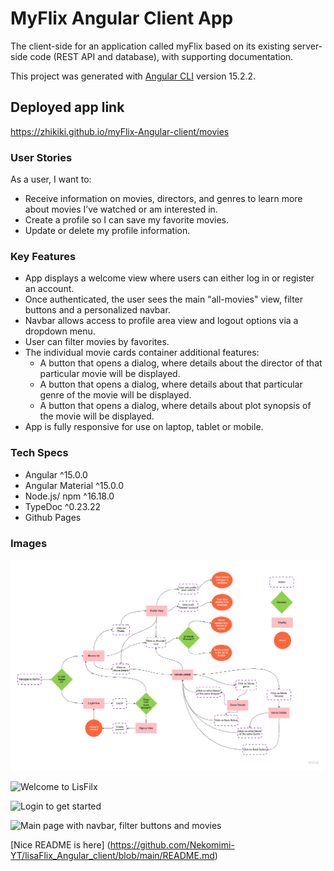 # MyFlix Angular Client App
The client-side for an application called myFlix based on its existing server-side code (REST API and database), with supporting documentation.

This project was generated with [Angular CLI](https://github.com/angular/angular-cli) version 15.2.2.

## Deployed app link

https://zhikiki.github.io/myFlix-Angular-client/movies

### User Stories

As a user, I want to:
* Receive information on movies, directors, and genres to learn more about movies I’ve watched or am interested in.
* Create a profile so I can save my favorite movies.
* Update or delete my profile information.

### Key Features

* App displays a welcome view where users can either log in or register an account.
* Once authenticated, the user sees the main "all-movies" view, filter buttons and a personalized navbar.
* Navbar allows access to profile area view and logout options via a dropdown menu.
* User can filter movies by favorites.
* The individual movie cards container additional features:
    * A button that opens a dialog,​ where details about the director of that particular movie will be displayed.
    * A button that opens a dialog,​ where details about that particular genre of the movie will be displayed.
    * A button that opens a dialog,​ where details about plot synopsis of the movie will be displayed.
* App is fully responsive for use on laptop, tablet or mobile.


### Tech Specs

* Angular ^15.0.0
* Angular Material ^15.0.0
* Node.js/ npm ^16.18.0
* TypeDoc ^0.23.22
* Github Pages

### Images
![Welcome to LisFilx](/images/myFlix-user-flow.png)

![Welcome to LisFilx](/img/Welcome.png)

![Login to get started](/img/Login.png)

![Main page with navbar, filter buttons and movies](/img/Movies.jpg)

[Nice README is here] (https://github.com/Nekomimi-YT/lisaFlix_Angular_client/blob/main/README.md)

